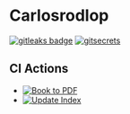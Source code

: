 # Carlosrodlop

[![gitleaks badge](https://img.shields.io/badge/protected%20by-gitleaks-blue)](https://github.com/zricethezav/gitleaks#pre-commit) [![gitsecrets](https://img.shields.io/badge/protected%20by-gitsecrets-blue)](https://github.com/awslabs/git-secrets)

## CI Actions

* [![Book to PDF](https://github.com/carlosrodlop/carlosrodlop-docs/actions/workflows/book-to-pdf.yml/badge.svg)](https://github.com/carlosrodlop/carlosrodlop-docs/actions/workflows/book-to-pdf.yml)
* [![Update Index](https://github.com/carlosrodlop/carlosrodlop-docs/actions/workflows/book-update-index.yaml/badge.svg)](https://github.com/carlosrodlop/carlosrodlop-docs/actions/workflows/book-update-index.yaml)
